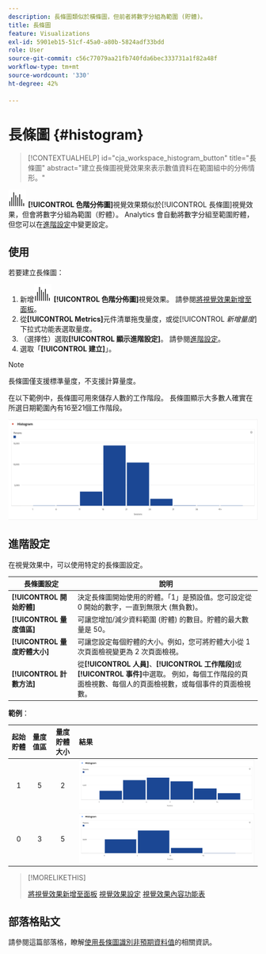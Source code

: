 ```yaml
---
description: 長條圖類似於橫條圖，但前者將數字分組為範圍 (貯體)。
title: 長條圖
feature: Visualizations
exl-id: 5901eb15-51cf-45a0-a80b-5824adf33bdd
role: User
source-git-commit: c56c77079aa21fb740fda6bec333731a1f82a48f
workflow-type: tm+mt
source-wordcount: '330'
ht-degree: 42%

---
```


# 長條圖 {#histogram}

<!-- markdownlint-disable MD034 -->

>[!CONTEXTUALHELP]
>id="cja_workspace_histogram_button"
>title="長條圖"
>abstract="建立長條圖視覺效果來表示數值資料在範圍組中的分佈情形。"

<!-- markdownlint-enable MD034 -->


![色階分佈圖](/help/assets/icons/Histogram.svg) **[!UICONTROL 色階分佈圖]**&#x200B;視覺效果類似於[!UICONTROL 長條圖]視覺效果，但會將數字分組為範圍（貯體）。 Analytics 會自動將數字分組至範圍貯體，但您可以在[進階設定](#advanced-settings)中變更設定。

## 使用

若要建立長條圖：

1. 新增![色階分佈圖](/help/assets/icons/Histogram.svg) **[!UICONTROL 色階分佈圖]**&#x200B;視覺效果。 請參閱[將視覺效果新增至面板](freeform-analysis-visualizations.md#add-visualizations-to-a-panel)。
1. 從&#x200B;**[!UICONTROL Metrics]**&#x200B;元件清單拖曳量度，或從&#x200B;[!UICONTROL *新增量度*]&#x200B;下拉式功能表選取量度。
1. （選擇性）選取&#x200B;**[!UICONTROL 顯示進階設定]**。 請參閱[進階設定](#advanced-settings)。
1. 選取「**[!UICONTROL 建立]**」。

>[!NOTE]
>
>長條圖僅支援標準量度，不支援計算量度。

在以下範例中，長條圖可用來儲存人數的工作階段。 長條圖顯示大多數人確實在所選日期範圍內有16至21個工作階段。

![](assets/histogram.png)

## 進階設定

在視覺效果中，可以使用特定的長條圖設定。

| 長條圖設定 | 說明 |
|---|---|
| **[!UICONTROL 開始貯體]** | 決定長條圖開始使用的貯體。「1」是預設值。您可設定從 0 開始的數字，一直到無限大 (無負數)。 |
| **[!UICONTROL 量度值區]** | 可讓您增加/減少資料範圍 (貯體) 的數目。貯體的最大數量是 50。 |
| **[!UICONTROL 量度貯體大小]** | 可讓您設定每個貯體的大小。例如，您可將貯體大小從 1 次頁面檢視變更為 2 次頁面檢視。 |
| **[!UICONTROL 計數方法]** | 從&#x200B;**[!UICONTROL 人員]**、**[!UICONTROL 工作階段]**&#x200B;或&#x200B;**[!UICONTROL 事件]**&#x200B;中選取。 例如，每個工作階段的頁面檢視數、每個人的頁面檢視數，或每個事件的頁面檢視數。 |

<!--Russ or Meike - Check Hit Type link above. -->

**範例**：

| 起始貯體 | 量度值區 | 量度貯體大小 | 結果 |
|:----:|:--:|:--:|:--|
| 1 | 5 | 2 | ![色階分佈圖，開始貯體1，量度貯體5，量度貯體大小2](assets/histogram-1-5-2.png) |
| 0 | 3 | 5 | ![色階分佈圖，起始貯體0，量度貯體3，量度貯體大小5](assets/histogram-0-3-5.png) |

>[!MORELIKETHIS]
>
>[將視覺效果新增至面板](/help/analysis-workspace/visualizations/freeform-analysis-visualizations.md#add-visualizations-to-a-panel)
>[視覺效果設定](/help/analysis-workspace/visualizations/freeform-analysis-visualizations.md#settings)
>[視覺效果內容功能表](/help/analysis-workspace/visualizations/freeform-analysis-visualizations.md#context-menu)
>


## 部落格貼文

請參閱這篇部落格，瞭解[使用長條圖識別非預期資料值](https://experienceleaguecommunities.adobe.com/t5/adobe-analytics-blogs/using-histograms-to-identify-unexpected-data-values/ba-p/596168)的相關資訊。
